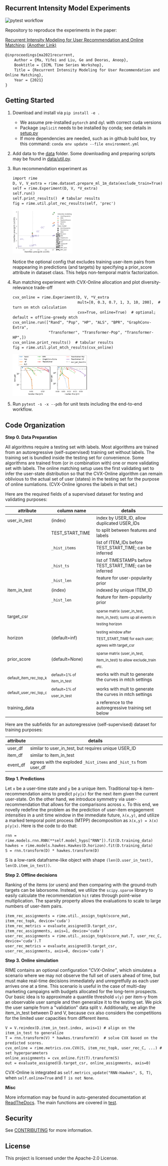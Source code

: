 ## Recurrent Intensity Model Experiments

![pytest workflow](https://github.com/awslabs/recurrent-intensity-model-experiments/actions/workflows/python-app.yml/badge.svg)

Repository to reproduce the experiments in the paper:

[Recurrent Intensity Modeling for User Recommendation and Online Matching](http://roseyu.com/time-series-workshop/submissions/2021/TSW-ICML2021_paper_47.pdf);
[(Another Link)](https://www.amazon.science/publications/recurrent-intensity-modeling-for-user-recommendation-and-online-matching)

```
@inproceedings{ma2021recurrent,
    Author = {Ma, Yifei and Liu, Ge and Deoras, Anoop},
    Booktitle = {ICML Time Series Workshop},
    Title = {Recurrent Intensity Modeling for User Recommendation and Online Matching},
    Year = {2021}
}
```

## Getting Started

1. Download and install via `pip install -e .`
    - We assume pre-installed `pytorch` and `dgl` with correct cuda versions
    - Package `implicit` needs to be installed by conda; see details in [setup.py](setup.py)
    - If more dependencies are needed, such as in github build box, try this command:
        `conda env update --file environment.yml`
2. Add data to the [data](data) folder. Some downloading and preparing scripts may be found in [data/util.py](data/util.py).
3. Run recommendation experiment as
    ```
    import rime
    D, V, V_extra = rime.dataset.prepare_ml_1m_data(exclude_train=True)
    self = rime.Experiment(D, V, *V_extra)
    self.run()
    self.print_results()  # tabular results
    fig = rime.util.plot_rec_results(self, 'prec')
    ```

    <img src="figure/rec-ml-1m-prec.png" alt="rec-ml-1m-prec" width="40%"/>

    Notice the optional config that excludes training user-item pairs from reappearing in predictions (and targets) by specifying a prior_score attribute in dataset class. This helps non-temporal matrix factorization.

4. Run matching experiment with CVX-Online allocation and plot diversity-relevance trade-off
   ```
   cvx_online = rime.Experiment(D, V, *V_extra
                                mult=[0, 0.3, 0.7, 1, 3, 10, 200],  # turn on mtch calculation
                                cvx=True, online=True)  # optional; default = offline-greedy mtch
   cvx_online.run(["Rand", "Pop", "HP", "ALS", "BPR", "GraphConv-Extra",
                   "Transformer", "Transformer-Pop", "Transformer-HP",])
   cvx_online.print_results()  # tabular results
   fig = rime.util.plot_mtch_results(cvx_online)
   ```

    <img src="figure/online-ml-1m.png" alt="online-ml-1m" width="50%"/>

5. Run `pytest -s -x --pdb` for unit tests including the end-to-end workflow.

## Code Organization

**Step 0. Data Preparation**

All algorithms require a testing set with labels. Most algorithms are trained from an autoregressive (self-supervised) training set without labels. The training set is bundled inside the testing set for convenience. Some algorithms are trained from (or in combination with) one or more validating set with labels.
The online matching setup uses the first validating set to infer the user-state distribution so that the CVX-Online algorithm can remain oblivious to the actual set of user (states) in the testing set for the purpose of online sumlations. (CVX-Online ignores the labels in that set.)

Here are the required fields of a supervised dataset for testing and validating purposes:

| attribute    | column name     | details                                                    |
|--------------|-----------------|------------------------------------------------------------|
| user_in_test | (index)         | index by USER_ID, allow duplicated USER_IDs                |
|              | TEST_START_TIME | to split between features and labels                       |
|              | `_hist_items`   | list of ITEM_IDs before TEST_START_TIME; can be inferred   |
|              | `_hist_ts`      | list of TIMESTAMPs before TEST_START_TIME; can be inferred |
|              | `_hist_len`     | feature for user-popularity prior                          |
| item_in_test | (index)         | indexed by unique ITEM_ID                                  |
|              | `_hist_len`     | feature for item-popularity prior                          |
| target_csr   |                 | <sub> sparse matrix (user_in_test, item_in_test); sums up all events in testing horizon </sub> |
| horizon      | (default=inf)   | <sub> testing window after TEST_START_TIME for each user; agrees with target_csr </sub> |
| prior_score  | (default=None)  | <sub> sparse matrix (user_in_test, item_in_test) to allow exclude_train etc. </sub> |
| <sub> default_item_rec_top_k </sub>  | <sub> default=1% of item_in_test </sub> | works with mult to generate the curves in mtch settings  |
| <sub> default_user_rec_top_c </sub>  | <sub> default=1% of user_in_test </sub> | works with mult to generate the curves in mtch settings |
| training_data |                | a reference to the autoregressive training set below |

Here are the subfields for an autoregressive (self-supervised) dataset for training purposes:

| attribute    | details                                                            |
|--------------|--------------------------------------------------------------------|
| user_df      | similar to user_in_test, but requires unique USER_ID               |
| item_df      | similar to item_in_test                                            |
| event_df     | agrees with the exploded `_hist_items` and `_hist_ts` from user_df |


**Step 1. Predictions**

Let `x` be a user-time state and `y` be a unique item. Traditional top-k item-recommendation aims to predict `p(y|x)` for the next item given the current user-state. On the other hand, we introduce symmetry via user-recommendation that allows for the comparisons across `x`. To this end, we novelly redefine the problem as the prediction of user-item engagement *intensities* in a unit time window in the immediate future, `λ(x,y)`, and utilize a marked temporal point process (MTPP) decomposition as `λ(x,y) = λ(x) p(y|x)`. Here is the code to do that:
```
rnn = rime.models.rnn.RNN(**self.model_hyps["RNN"]).fit(D.training_data)
hawkes = rime.models.hawkes.Hawkes(D.horizon).fit(D.training_data)
S = rnn.transform(D) * hawkes.transform(D)
```
S is a low-rank dataframe-like object with shape `(len(D.user_in_test), len(D.item_in_test))`.

**Step 2. Offline decisions**

Ranking of the items (or users) and then comparing with the ground-truth targets can be laborsome. Instead, we utilize the `scipy.sparse` library to easily calculate the recommendation `hit` rates through point-wise multiplication. The sparsity property allows the evaluations to scale to large numbers of user-item pairs.
```
item_rec_assignments = rime.util._assign_topk(score_mat, item_rec_topk, device='cuda')
item_rec_metrics = evaluate_assigned(D.target_csr, item_rec_assignments, axis=1, device='cuda')
user_rec_assignments = rime.util._assign_topk(score_mat.T, user_rec_C, device='cuda').T
user_rec_metrics = evaluate_assigned(D.target_csr, user_rec_assignments, axis=0, device='cuda')
```

**Step 3. Online simulation**

RIME contains an optional configuration *"CVX-Online"*, which simulates a scenario where we may not observe the full set of users ahead of time, but must make real-time decisions immediately and unregretfully as each user arrives one at a time.
This scenario is useful in the case of multi-day marketing campaigns with budgets allocated for the long-term prospects.
Our basic idea is to approximate a quantile threshold `v(y)` per item-y from an observable user sample and then generalize it to the testing set.
We pick the user sample from a "validation" data split `V`.
Additionally, we align the item_in_test between D and V, because cvx also considers the competitions for the limited user capacities from different items.
```
V = V.reindex(D.item_in_test.index, axis=1) # align on the item_in_test to generalize
T = rnn.transform(V) * hawkes.transform(V)  # solve CVX based on the predicted scores.
cvx_online = rime.metrics.cvx.CVX(S, item_rec_topk, user_rec_C, ...) # set hyperparameters
online_assignments = cvx_online.fit(T).transform(S)
out = evaluate_assigned(D.target_csr, online_assignments, axis=0)
```

CVX-Online is integrated as `self.metrics_update("RNN-Hawkes", S, T)`,
when `self.online=True` and `T is not None`.

**Misc**

More information may be found in auto-generated documentation at [ReadTheDocs](https://recurrent-intensity-model-experiments.readthedocs.io/).
The main functions are covered in [test](test).


## Security

See [CONTRIBUTING](CONTRIBUTING.md#security-issue-notifications) for more information.

## License

This project is licensed under the Apache-2.0 License.

